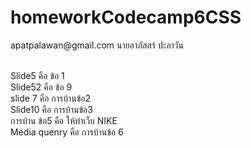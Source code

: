 # homeworkCodecamp6CSS
<p>apatpalawan@gmail.com นายอาภัสสร์ ปะลาวัน </p> <br>
 Slide5  คือ ข้อ 1 <br>
 Slide52 คือ ข้อ 9 <br>
slide 7 คือ การบ้านข้อ2 <br>
Slide10 คือ การบ้านข้อ3 <br>
การบ้าน ข้อ5  คือ ให้ทำเว็บ NIKE <br>
Media quenry คือ การบ้านข้อ 6   <br>

